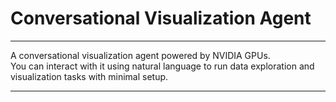 # Conversational Visualization Agent
---
A conversational visualization agent powered by NVIDIA GPUs.  
You can interact with it using natural language to run data exploration and visualization tasks with minimal setup.

---

